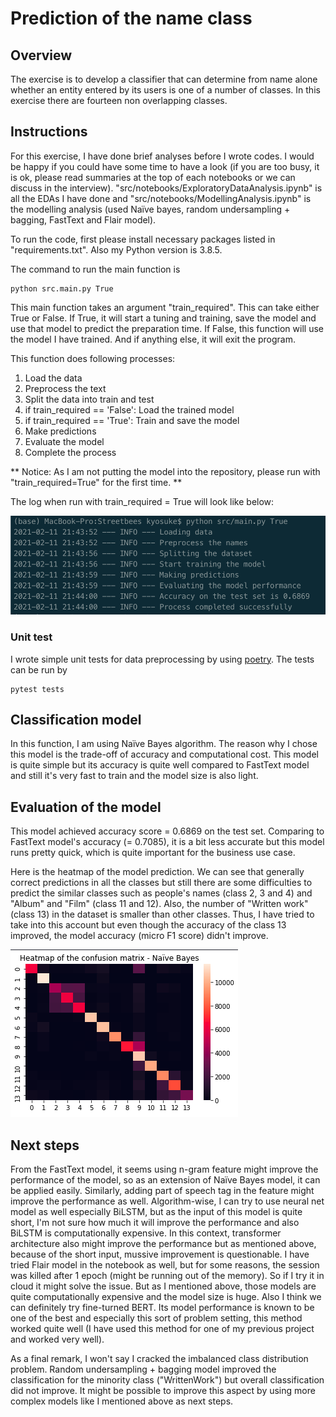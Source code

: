 # Prediction of the name class

## Overview
The exercise is to develop a classifier that can determine from name alone whether an entity entered by its users is one of a number of classes. In this exercise there are fourteen non overlapping classes.

## Instructions
For this exercise, I have done brief analyses before I wrote codes. I would be happy if you could have some time to have a look (if you are too busy, it is ok, please read summaries at the top of each notebooks or we can discuss in the interview). "src/notebooks/ExploratoryDataAnalysis.ipynb" is all the EDAs I have done and "src/notebooks/ModellingAnalysis.ipynb" is the modelling analysis (used Naïve bayes, random undersampling + bagging, FastText and Flair model).

To run the code, first please install necessary packages listed in "requirements.txt". Also my Python version is 3.8.5.

The command to run the main function is 
```
python src.main.py True
```

This main function takes an argument "train_required". This can take either True or False. If True, it will start a tuning and training, save the model and use that model to predict the preparation time. If False, this function will use the model I have trained. And if anything else, it will exit the program.

This function does following processes:
1. Load the data
2. Preprocess the text
3. Split the data into train and test
4. if train_required == 'False':
    Load the trained model
4. if train_required == 'True':
    Train and save the model
5. Make predictions
6. Evaluate the model
7. Complete the process

** Notice: As I am not putting the model into the repository, please run with "train_required=True" for the first time. **

The log when run with train_required = True will look like below:

![log](./resources/images/log-example.png)

### Unit test
I wrote simple unit tests for data preprocessing by using [poetry](https://python-poetry.org/). The tests can be run by
```
pytest tests
```

## Classification model
In this function, I am using Naïve Bayes algorithm. The reason why I chose this model is the trade-off of accuracy and computational cost. This model is quite simple but its accuracy is quite well compared to FastText model and still it's very fast to train and the model size is also light.

## Evaluation of the model
This model achieved accuracy score = 0.6869 on the test set. Comparing to FastText model's accuracy (= 0.7085), it is a bit less accurate but this model runs pretty quick, which is quite important for the business use case.

Here is the heatmap of the model prediction. We can see that generally correct predictions in all the classes but still there are some difficulties to predict the similar classes such as people's names (class 2, 3 and 4) and "Album" and "Film" (class 11 and 12). Also, the number of "Written work" (class 13) in the dataset is smaller than other classes. Thus, I have tried to take into this account but even though the accuracy of the class 13 improved, the model accuracy (micro F1 score) didn't improve.

![heatmap](./resources/images/prediction-heatmap.png)

## Next steps
From the FastText model, it seems using n-gram feature might improve the performance of the model, so as an extension of Naïve Bayes model, it can be applied easily. Similarly, adding part of speech tag in the feature might improve the performance as well. Algorithm-wise, I can try to use neural net model as well especially BiLSTM, but as the input of this model is quite short, I'm not sure how much it will improve the performance and also BiLSTM is computationally expensive. In this context, transformer architecture also might improve the performance but as mentioned above, because of the short input, mussive improvement is questionable. I have tried Flair model in the notebook as well, but for some reasons, the session was killed after 1 epoch (might be running out of the memory). So if I try it in cloud it might solve the issue. But as I mentioned above, those models are quite computationally expensive and the model size is huge. Also I think we can definitely try fine-turned BERT. Its model performance is known to be one of the best and especially this sort of problem setting, this method worked quite well (I have used this method for one of my previous project and worked very well).

As a final remark, I won't say I cracked the imbalanced class distribution problem. Random undersampling + bagging model improved the classification for the minority class ("WrittenWork") but overall classification did not improve. It might be possible to improve this aspect by using more complex models like I mentioned above as next steps.